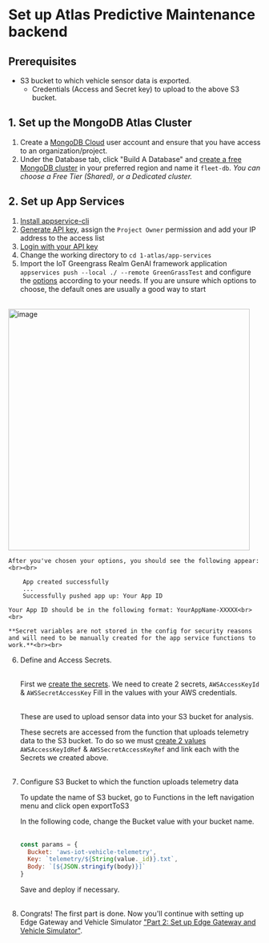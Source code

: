 # Set up Atlas Predictive Maintenance backend

## Prerequisites

* S3 bucket to which vehicle sensor data is exported.
  * Credentials (Access and Secret key) to upload to the above S3 bucket.

## 1. Set up the MongoDB Atlas Cluster

1. Create a [MongoDB Cloud](https://cloud.mongodb.com/) user account and ensure that you have access to an organization/project. 
2. Under the Database tab, click "Build A Database" and [create a free MongoDB cluster](https://www.mongodb.com/docs/atlas/tutorial/create-new-cluster/) in your preferred region and name it ```fleet-db```. *You can choose a Free Tier (Shared), or a Dedicated cluster.*

## 2. Set up App Services

1. [Install appservice-cli](https://www.mongodb.com/docs/atlas/app-services/cli/#app-services-cli)
2. [Generate API key](https://www.mongodb.com/docs/atlas/app-services/cli/#generate-an-api-key), assign the ```Project Owner``` permission and add your IP address to the access list
3. [Login with your API key](https://www.mongodb.com/docs/atlas/app-services/realm-cli/v2/#authenticate-with-an-api-key)
4. Change the working directory to `cd 1-atlas/app-services`
5. Import the IoT Greengrass Realm GenAI framework application `appservices push --local ./ --remote GreenGrassTest` and configure the [options](https://www.mongodb.com/docs/atlas/app-services/manage-apps/create/create-with-cli/#run-the-app-creation-command) according to your needs. If you are unsure which options to choose, the default ones are usually a good way to start<br><br>

<img width="482" alt="image" src="https://github.com/mongodb-partners/IoT_Greengrass_Realm_GenAI_framework/assets/101570105/caa41c40-bb23-4f2d-bbd8-441a99a424db">



    After you've chosen your options, you should see the following appear: <br><br>

        App created successfully    
        ...    
        Successfully pushed app up: Your App ID 

    Your App ID should be in the following format: YourAppName-XXXXX<br><br>

    **Secret variables are not stored in the config for security reasons and will need to be manually created for the app service functions to work.**<br><br>

6. Define and Access Secrets.<br><br>

   First we [create the secrets](https://www.mongodb.com/docs/atlas/app-services/values-and-secrets/define-and-manage-secrets/#define-a-secret).
   We need to create 2 secrets, `AWSAccessKeyId` & `AWSSecretAccessKey`
   Fill in the values with your AWS credentials.<br><br>

   These are used to upload sensor data into your S3 bucket for analysis.

   These secrets are accessed from the function that uploads telemetry data to the S3 bucket. To do so we must [create 2 values](https://www.mongodb.com/docs/atlas/app-services/values-and-secrets/define-a-value/#create-a-new-value) `AWSAccessKeyIdRef` & `AWSSecretAccessKeyRef` and link each with the Secrets we created above.<br><br>

7. Configure S3 Bucket to which the function uploads telemetry data

   To update the name of S3 bucket, go to Functions in the left navigation menu and click open exportToS3

   In the following code, change the Bucket value with your bucket name.<br><br>

    ```javascript
    const params = {
      Bucket: 'aws-iot-vehicle-telemetry',
      Key: `telemetry/${String(value._id)}.txt`, 
      Body: `[${JSON.stringify(body)}]`
    }
    ```
    Save and deploy if necessary.<br><br>

8. Congrats! The first part is done. Now you'll continue with setting up Edge Gateway and Vehicle Simulator ["Part 2: Set up Edge Gateway and Vehicle Simulator"](../2-edge/).
